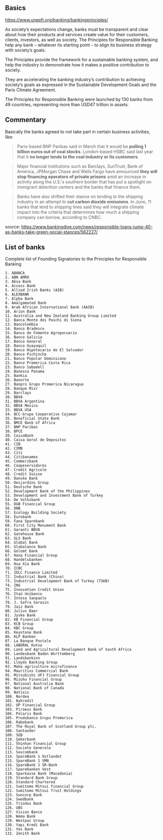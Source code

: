 ## Basics

https://www.unepfi.org/banking/bankingprinciples/

As society’s expectations change, banks must be transparent and clear about how their products and services create value for their customers, clients, investors, as well as society. The Principles for Responsible Banking help any bank – whatever its starting point – to align its business strategy with society’s goals.

The Principles provide the framework for a sustainable banking system, and help the industry to demonstrate how it makes a positive contribution to society.

They are accelerating the banking industry’s contribution to achieving society’s goals as expressed in the Sustainable Development Goals and the Paris Climate Agreement.

The Principles for Responsible Banking were launched by 130 banks from 49 countries, representing more than USD47 trillion in assets.

## Commentary

Basically the banks agreed to not take part in certain business activities, like:

> Paris-based BNP Paribas said in March that it would be **pulling 1 billion euros out of coal stocks**. London-based HSBC said last year that it **no longer lends to the coal industry or its customers**.

> Major financial institutions such as Barclays, SunTrust, Bank of America, JPMorgan Chase and Wells Fargo have announced **they will stop financing operators of private prisons** amid an increase in activity along the U.S.'s southern border that has put a spotlight on immigrant detention centers and the banks that finance them.

> Banks have also shifted their stance on lending to the shipping industry in an attempt to **cut carbon dioxide emissions**. In June, 11 banks that lend to shipping lines said they will integrate climate impact into the criteria that determines how much a shipping company can borrow, according to CNBC.

source: https://www.bankingdive.com/news/responsible-loans-jump-40-as-banks-take-green-social-stances/562227/

## List of banks

Complete list of Founding Signatories to the Principles for Responsible Banking

    1. ABANCA
    2. ABN AMRO
    3. Absa Bank
    4. Access Bank  
    5. Allied Irish Banks (AIB)
    6. ALEXBANK
    7. Alpha Bank
    8. Amalgamated Bank
    9. Arab African International Bank (AAIB)  
    10. Arion Bank
    11. Australia and New Zealand Banking Group Limited
    12. Banca Monte dei Paschi di Siena
    13. Bancolombia
    14. Banco Bradesco  
    15. Banco de Fomento Agropecuario
    16. Banco Galicia
    17. Banco General
    18. Banco Guayaquil
    19. Banco Hipotecario de El Salvador
    20. Banco Pichincha  
    21. Banco Popular Dominicano  
    22. Banco Promerica Costa Rica
    23. Banco Sabadell
    24. Banesco Panama
    25. Bankia
    26. Banorte  
    27. Banpro Grupo Promerica Nicaragua
    28. Banque Misr
    29. Barclays 
    30. BBVA  
    31. BBVA Argentina
    32. BBVA Mexico
    33. BBVA USA
    34. BCC-Grupo Cooperativo Cajamar
    35. Beneficial State Bank
    36. BMCE Bank of Africa
    37. BNP Paribas  
    38. BPCE
    39. CaixaBank
    40. Caixa Geral de Depositos
    41. CIB  
    42. CIMB
    43. Citi
    44. Citibanamex
    45. Commerzbank
    46. Coopeservidores
    47. Credit Agricole
    48. Credit Suisse
    49. Danske Bank
    50. Desjardins Group
    51. Deutsche Bank
    52. Development Bank of the Philippines
    53. Development and Investment Bank of Turkey 
    54. De Volksbank
    55. DGB Financial Group
    56. DNB
    57. Ecology Building Society
    58. Eurobank
    59. Fana Sparebank
    60. First City Monument Bank
    61. Garanti BBVA
    62. Gatehouse Bank
    63. GLS Bank
    64. Global Bank
    65. Globalance Bank
    66. Golomt Bank
    67. Hana Financial Group
    68. Handelsbanken
    69. Hua Xia Bank
    70. ICBC
    71. IDLC Finance Limited
    72. Industrial Bank (China)
    73. Industrial Development Bank of Turkey (TSKB)
    74. ING
    75. Innovation Credit Union
    76. Itaú Unibanco
    77. Intesa Sanpaolo
    78. J. Safra Sarasin
    79. Jaiz Bank
    80. Julius Baer
    81. Jyske Bank  
    82. KB Financial Group
    83. KCB Group
    84. KBC Group
    85. Keystone Bank
    86. KLP Banken
    87. La Banque Postale
    88. LABORAL Kutxa
    89. Land and Agricultural Development Bank of South Africa
    90. Landesbank Baden Württemberg
    91. Landsbankinn
    92. Lloyds Banking Group
    93. Maha agriculture microfinance
    94. Mauritius Commercial Bank
    95. Mitsubishi UFJ Financial Group
    96. Mizuho Financial Group
    97. National Australia Bank
    98. National Bank of Canada
    99. Natixis
    100. Nordea
    101. Nykredit
    102. OP Financial Group
    103. Piraeus Bank
    104. Polaris Bank
    105. Produbanco Grupo Promerica
    106. Rabobank
    107. The Royal Bank of Scotland Group plc.
    108. Santander
    109. SEB
    110. Şekerbank
    111. Shinhan Financial Group
    112. Societe Generale
    113. Sovcombank
    114. SpareBank 1 Ostlandet
    115. SpareBank 1 SMN
    116. SpareBank 1 SR-Bank
    117. Sparebanken Vest
    118. Sparkasse Bank (Macedonia)
    119. Standard Bank Group
    120. Standard Chartered
    121. Sumitomo Mitsui Financial Group
    122. Sumitomo Mitsui Trust Holdings
    123. Suncorp Bank
    124. Swedbank
    125. Triodos Bank
    126. UBS
    127. Vision Banco
    128. Wema Bank 
    129. Westpac Group
    130. Yapı Kredi Bank
    131. Yes Bank 
    132. Zenith Bank 
